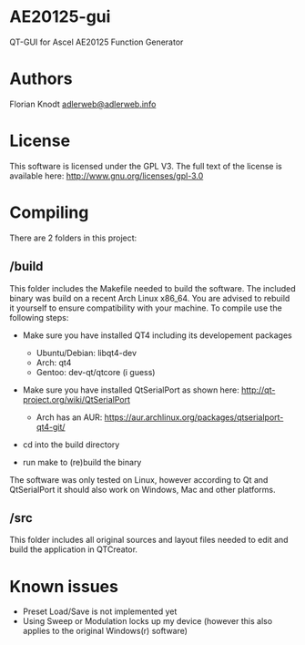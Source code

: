 AE20125-gui
===========

QT-GUI for Ascel AE20125 Function Generator

Authors
=======

Florian Knodt <adlerweb@adlerweb.info>

License
=======

This software is licensed under the GPL V3. The full text of the license is available here: http://www.gnu.org/licenses/gpl-3.0

Compiling
=========

There are 2 folders in this project:

/build
------

This folder includes the Makefile needed to build the software. The included binary was build on a recent Arch Linux x86_64. You are advised to rebuild it yourself to ensure compatibility with your machine. To compile use the following steps:

- Make sure you have installed QT4 including its developement packages
  - Ubuntu/Debian: libqt4-dev
  - Arch: qt4
  - Gentoo: dev-qt/qtcore (i guess)

- Make sure you have installed QtSerialPort as shown here: http://qt-project.org/wiki/QtSerialPort
  - Arch has an AUR: https://aur.archlinux.org/packages/qtserialport-qt4-git/

- cd into the build directory

- run make to (re)build the binary

The software was only tested on Linux, however according to Qt and QtSerialPort it should also work on Windows, Mac and other platforms.

/src
----

This folder includes all original sources and layout files needed to edit and build the application in QTCreator.

Known issues
============

- Preset Load/Save is not implemented yet
- Using Sweep or Modulation locks up my device (however this also applies to the original Windows(r) software)

